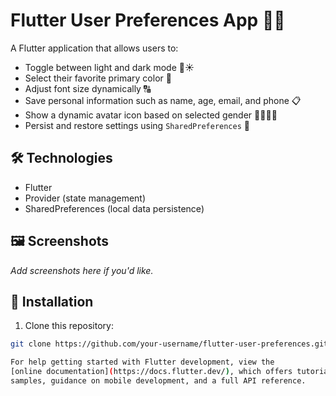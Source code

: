 # Flutter User Preferences App 🎨👤

A Flutter application that allows users to:

- Toggle between light and dark mode 🌙☀️  
- Select their favorite primary color 🎨  
- Adjust font size dynamically 🔠  
- Save personal information such as name, age, email, and phone 📋  
- Show a dynamic avatar icon based on selected gender 🧑‍🦰👩‍🦰  
- Persist and restore settings using `SharedPreferences` 💾  

## 🛠 Technologies
- Flutter  
- Provider (state management)  
- SharedPreferences (local data persistence)  

## 🖼 Screenshots  
*Add screenshots here if you'd like.*

## 🚀 Installation

1. Clone this repository:

```bash
git clone https://github.com/your-username/flutter-user-preferences.git

For help getting started with Flutter development, view the
[online documentation](https://docs.flutter.dev/), which offers tutorials,
samples, guidance on mobile development, and a full API reference.
